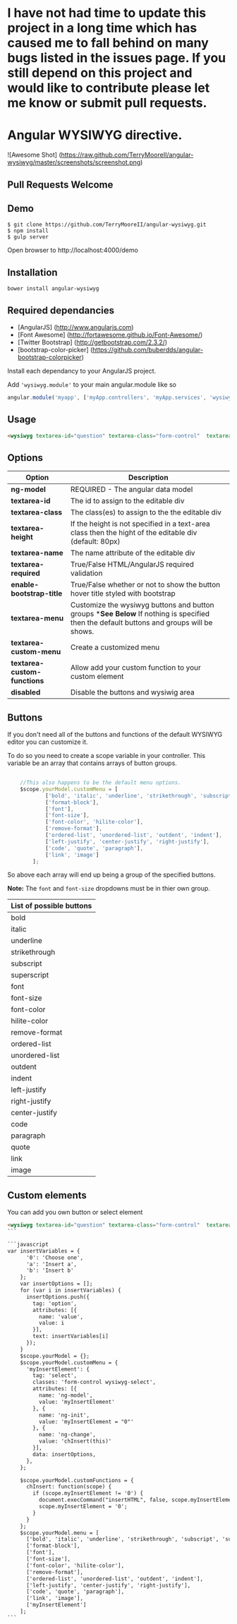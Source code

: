 
I have not had time to update this project in a long time which has caused me to fall behind on many bugs listed in the issues page. If you still depend on this project and would like to contribute please let me know or submit pull requests. 
==================

Angular WYSIWYG directive.
===========================


![Awesome Shot] (https://raw.github.com/TerryMooreII/angular-wysiwyg/master/screenshots/screenshot.png)


Pull Requests Welcome
-------------------------


Demo
----

```
$ git clone https://github.com/TerryMooreII/angular-wysiwyg.git
$ npm install 
$ gulp server
```
Open browser to http://localhost:4000/demo


Installation
------------
`bower install angular-wysiwyg`


Required dependancies
-----------------------
* [AngularJS] (http://www.angularjs.com) 
* [Font Awesome] (http://fortawesome.github.io/Font-Awesome/)
* [Twitter Bootstrap] (http://getbootstrap.com/2.3.2/)
* [bootstrap-color-picker] (https://github.com/buberdds/angular-bootstrap-colorpicker)

Install each dependancy to your AngularJS project.

Add `'wysiwyg.module'` to your main angular.module like so
```javascript
angular.module('myapp', ['myApp.controllers', 'myApp.services', 'wysiwyg.module']);
````


Usage
------------
```html
<wysiwyg textarea-id="question" textarea-class="form-control"  textarea-height="80px" textarea-name="textareaQuestion" textarea-required ng-model="yourModel.model" enable-bootstrap-title="true" textarea-menu="yourModel.customMenu"></wysiwyg>
```
Options
-----------

Option|Description
---------------------|---------------
**ng-model**		 | 			REQUIRED - The angular data model
**textarea-id** 	 |			The id to assign to the editable div
**textarea-class**	 |			The class(es) to assign to the the editable div
**textarea-height**	 |			If the height is not specified in a text-area class then the hight of the editable div (default: 80px)
**textarea-name**	 |			The name attribute of the editable div 
**textarea-required**|			True/False HTML/AngularJS required validation
**enable-bootstrap-title**|		True/False whether or not to show the button hover title styled with bootstrap	
**textarea-menu**    |          Customize the wysiwyg buttons and button groups ***See Below** If nothing is specified then the default buttons and groups will be shows.
**textarea-custom-menu** | Create a customized menu
**textarea-custom-functions** | Allow add your custom function to your custom element
**disabled**  |          Disable the buttons and wysiwig area 

Buttons
--------------

If you don't need all of the buttons and functions of the default WYSIWYG editor you can customize it.

To do so you need to create a scope variable in your controller.  This variable be an array that contains arrays of button groups.

```javascript
	
	//This also happens to be the default menu options.
	$scope.yourModel.customMenu = [
            ['bold', 'italic', 'underline', 'strikethrough', 'subscript', 'superscript'],
            ['format-block'],
            ['font'],
            ['font-size'],
            ['font-color', 'hilite-color'],
            ['remove-format'],
            ['ordered-list', 'unordered-list', 'outdent', 'indent'],
            ['left-justify', 'center-justify', 'right-justify'],
            ['code', 'quote', 'paragraph'],
            ['link', 'image']
        ];
```

So above each array will end up being a group of the specified buttons. 

**Note:**  The `font` and `font-size` dropdowns must be in thier own group.  

List of possible buttons |
------------|
bold |
italic | 
underline | 
strikethrough | 
subscript |
superscript |
font | 
font-size |
font-color | 
hilite-color |
remove-format |
ordered-list |
unordered-list |
outdent |
indent |
left-justify |
right-justify |
center-justify |
code |
paragraph |
quote |
link |
image |

Custom elements
--------------

You can add you own button or select element

````html
<wysiwyg textarea-id="question" textarea-class="form-control"  textarea-height="80px" textarea-name="textareaQuestion" textarea-required ng-model="yourModel.model" enable-bootstrap-title="true" textarea-menu="yourModel.menu" textarea-custom-menu="yourModel.customMenu" textarea-custom-functions="yourModel.customFunctions"></wysiwyg>
```

```javascript
var insertVariables = {
      '0': 'Choose one',
      'a': 'Insert a',
      'b': 'Insert b'
    };
    var insertOptions = [];
    for (var i in insertVariables) {
      insertOptions.push({
        tag: 'option',
        attributes: [{
          name: 'value',
          value: i
        }],
        text: insertVariables[i]
      });
    }
    $scope.yourModel = {};
    $scope.yourModel.customMenu = {
      'myInsertElement': {
        tag: 'select',
        classes: 'form-control wysiwyg-select',
        attributes: [{
          name: 'ng-model',
          value: 'myInsertElement'
        }, {
          name: 'ng-init',
          value: 'myInsertElement = "0"'
        }, {
          name: 'ng-change',
          value: 'chInsert(this)'
        }],
        data: insertOptions,
      },
    };

    $scope.yourModel.customFunctions = {
      chInsert: function(scope) {
        if (scope.myInsertElement != '0') {
          document.execCommand("insertHTML", false, scope.myInsertElement);
          scope.myInsertElement = '0';
        }
      }
    };
    $scope.yourModel.menu = [
      ['bold', 'italic', 'underline', 'strikethrough', 'subscript', 'superscript'],
      ['format-block'],
      ['font'],
      ['font-size'],
      ['font-color', 'hilite-color'],
      ['remove-format'],
      ['ordered-list', 'unordered-list', 'outdent', 'indent'],
      ['left-justify', 'center-justify', 'right-justify'],
      ['code', 'quote', 'paragraph'],
      ['link', 'image'],
      ['myInsertElement']
    ];
```